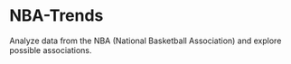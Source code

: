 # NBA-Trends
Analyze data from the NBA (National Basketball Association) and explore possible associations.

